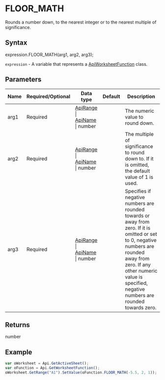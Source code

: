 # FLOOR_MATH

Rounds a number down, to the nearest integer or to the nearest multiple of significance.

## Syntax

expression.FLOOR_MATH(arg1, arg2, arg3);

`expression` - A variable that represents a [ApiWorksheetFunction](../ApiWorksheetFunction.md) class.

## Parameters

| **Name** | **Required/Optional** | **Data type** | **Default** | **Description** |
| ------------- | ------------- | ------------- | ------------- | ------------- |
| arg1 | Required | [ApiRange](../../ApiRange/ApiRange.md) &#124; [ApiName](../../ApiName/ApiName.md) &#124; number |  | The numeric value to round down. |
| arg2 | Required | [ApiRange](../../ApiRange/ApiRange.md) &#124; [ApiName](../../ApiName/ApiName.md) &#124; number |  | The multiple of significance to round down to. If it is omitted, the default value of 1 is used. |
| arg3 | Required | [ApiRange](../../ApiRange/ApiRange.md) &#124; [ApiName](../../ApiName/ApiName.md) &#124; number |  | Specifies if negative numbers are rounded towards or away from zero. If it is omitted or set to 0, negative numbers are rounded away from zero. If any other numeric value is specified, negative numbers are rounded towards zero. |

## Returns

number

## Example



```javascript
var oWorksheet = Api.GetActiveSheet();
var oFunction = Api.GetWorksheetFunction();
oWorksheet.GetRange("A1").SetValue(oFunction.FLOOR_MATH(-5.5, 2, 1));
```
